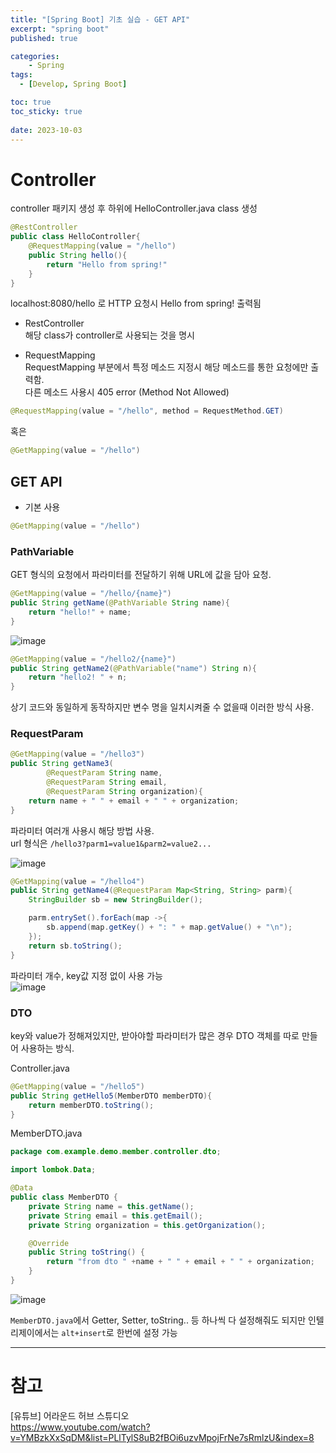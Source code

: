 ```yaml
---
title: "[Spring Boot] 기초 실습 - GET API"
excerpt: "spring boot"
published: true

categories:
    - Spring
tags:
  - [Develop, Spring Boot]

toc: true
toc_sticky: true
   
date: 2023-10-03
---
```


# Controller
controller 패키지 생성 후 하위에 HelloController.java class 생성  

```java
@RestController
public class HelloController{
    @RequestMapping(value = "/hello")
    public String hello(){
        return "Hello from spring!"
    }
}
```
localhost:8080/hello 로 HTTP 요청시 Hello from spring! 출력됨  

- RestController  
해당 class가 controller로 사용되는 것을 명시

- RequestMapping  
RequestMapping 부분에서 특정 메소드 지정시 해당 메소드를 통한 요청에만 출력함.  
다른 메소드 사용시 405 error (Method Not Allowed)  

```java
@RequestMapping(value = "/hello", method = RequestMethod.GET)
```

혹은

```java
@GetMapping(value = "/hello")
```

## GET API

- 기본 사용  

```java
@GetMapping(value = "/hello")
```



### PathVariable  
GET 형식의 요청에서 파라미터를 전달하기 위해 URL에 값을 담아 요청.  
```java
@GetMapping(value = "/hello/{name}")
public String getName(@PathVariable String name){
    return "hello!" + name;
}
```

![image](https://github.com/ssoxong/ssoxong.github.io/assets/112956015/674f8e8d-28dc-4147-b342-7c9acbca3986)

```java
@GetMapping(value = "/hello2/{name}")
public String getName2(@PathVariable("name") String n){
    return "hello2! " + n;
}
```

상기 코드와 동일하게 동작하지만 변수 명을 일치시켜줄 수 없을때 이러한 방식 사용.



### RequestParam

```java
@GetMapping(value = "/hello3")
public String getName3(
        @RequestParam String name,
        @RequestParam String email,
        @RequestParam String organization){
    return name + " " + email + " " + organization;
}
```

파라미터 여러개 사용시 해당 방법 사용.  
url 형식은 `/hello3?parm1=value1&parm2=value2...`

![image](https://github.com/ssoxong/ssoxong.github.io/assets/112956015/d642f76b-c339-4a87-91ca-c9eec54526dd)


```java
@GetMapping(value = "/hello4")
public String getName4(@RequestParam Map<String, String> parm){
    StringBuilder sb = new StringBuilder();

    parm.entrySet().forEach(map ->{
        sb.append(map.getKey() + ": " + map.getValue() + "\n");
    });
    return sb.toString();
}
```

파라미터 개수, key값 지정 없이 사용 가능  
![image](https://github.com/ssoxong/ssoxong.github.io/assets/112956015/4e1d3498-c5db-4276-9413-e0f22b6e65a9)



### DTO

key와 value가 정해져있지만, 받아야할 파라미터가 많은 경우 DTO 객체를 따로 만들어 사용하는 방식.

Controller.java
```java
@GetMapping(value = "/hello5")
public String getHello5(MemberDTO memberDTO){
    return memberDTO.toString();
}
```


MemberDTO.java
```java
package com.example.demo.member.controller.dto;

import lombok.Data;

@Data
public class MemberDTO {
    private String name = this.getName();
    private String email = this.getEmail();
    private String organization = this.getOrganization();

    @Override
    public String toString() {
        return "from dto " +name + " " + email + " " + organization;
    }
}

```

![image](https://github.com/ssoxong/ssoxong.github.io/assets/112956015/aab44b0a-84fd-45a3-a61a-d3caa67d3ad8)

`MemberDTO.java`에서 Getter, Setter, toString.. 등 하나씩 다 설정해줘도 되지만 인텔리제이에서는 `alt+insert`로 한번에 설정 가능





---

# 참고
[유튜브] 어라운드 허브 스튜디오  
https://www.youtube.com/watch?v=YMBzkXxSqDM&list=PLlTylS8uB2fBOi6uzvMpojFrNe7sRmlzU&index=8